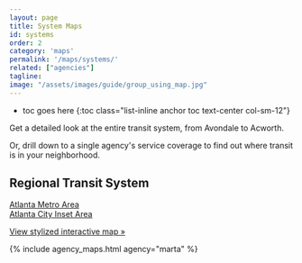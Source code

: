```yaml
---
layout: page
title: System Maps
id: systems
order: 2
category: 'maps'
permalink: '/maps/systems/'
related: ["agencies"]
tagline: 
image: "/assets/images/guide/group_using_map.jpg"
---
```


* toc goes here
{:toc class="list-inline anchor toc text-center col-sm-12"}

Get a detailed look at the entire transit system, from Avondale to Acworth. 

Or, drill down to a single agency's service coverage to find out where transit is in your neighborhood.

## Regional Transit System

<a href="assets/images/maps/Regional_Transit_System_Map_2012_Web_Exterior.pdf" target="_new"><i class="fa fa-download right-5"></i>Atlanta Metro Area</a><br>
<a href="img/Regional_Transit_System_Map_2012_Web_Interior.pdf" target="_new"><i class="fa fa-download right-5"></i>Atlanta City Inset Area</a><br>

[View stylized interactive map »](/maps/interactive)


{% include agency_maps.html agency="marta" %}





